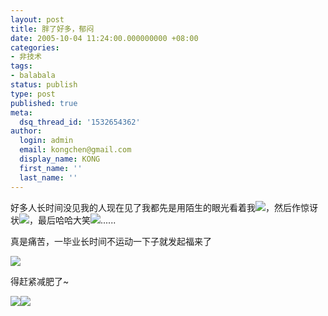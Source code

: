 ```yaml
---
layout: post
title: 胖了好多，郁闷
date: 2005-10-04 11:24:00.000000000 +08:00
categories:
- 非技术
tags:
- balabala
status: publish
type: post
published: true
meta:
  dsq_thread_id: '1532654362'
author:
  login: admin
  email: kongchen@gmail.com
  display_name: KONG
  first_name: ''
  last_name: ''
---
```

好多人长时间没见我的人现在见了我都先是用陌生的眼光看着我![](assets/smile_sniff.gif)，然后作惊讶状![](assets/smile_omg.gif)，最后哈哈大笑![](assets/smile_teeth.gif)......

真是痛苦，一毕业长时间不运动一下子就发起福来了

![](assets/u=765401366,2841525165&gp=0.jpg)

得赶紧减肥了~

![](assets/14.gif)![](assets/13.gif)